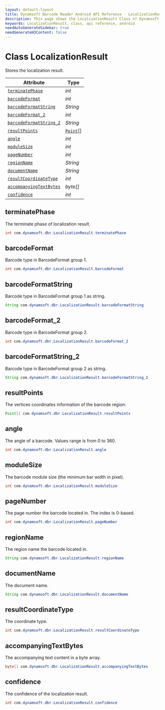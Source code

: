 ```yaml
---
layout: default-layout
title: Dynamsoft Barcode Reader Android API Reference - LocalizationResult Class
description: This page shows the LocalizationResult Class of Dynamsoft Barcode Reader for Android SDK.
keywords: LocalizationResult, class, api reference, android
needAutoGenerateSidebar: true
needGenerateH3Content: false
---
```



# Class LocalizationResult

Stores the localization result.

| Attribute | Type |
|---------- | ---- |
| [`terminatePhase`](#terminatephase) | *int* |
| [`barcodeFormat`](#barcodeformat) | *int* |
| [`barcodeFormatString`](#barcodeformatstring) | *String* |
| [`barcodeFormat_2`](#barcodeformat_2 ) | *int* |
| [`barcodeFormatString_2`](#barcodeformatstring_2) | *String* |
| [`resultPoints`](#resultpoints) | [`Point`](Point.md)\[\] |
| [`angle`](#angle) | *int* |
| [`moduleSize`](#modulesize) | *int* |
| [`pageNumber`](#pagenumber) | *int* |
| [`regionName`](#regionname) | *String* |
| [`documentName`](#documentname)| *String* |
| [`resultCoordinateType`](#resultcoordinatetype) | *int* |
| [`accompanyingTextBytes`](#accompanyingtextbytes) | *byte\[\]* |
| [`confidence`](#confidence) | *int* |

## terminatePhase

The terminate phase of localization result.

```java
int com.dynamsoft.dbr.LocalizationResult.terminatePhase
```

## barcodeFormat

Barcode type in BarcodeFormat group 1.

```java
int com.dynamsoft.dbr.LocalizationResult.barcodeFormat
```

## barcodeFormatString

Barcode type in BarcodeFormat group 1 as string.

```java
String com.dynamsoft.dbr.LocalizationResult.barcodeFormatString
```

## barcodeFormat_2

Barcode type in BarcodeFormat group 2.

```java
int com.dynamsoft.dbr.LocalizationResult.barcodeFormat_2
```

## barcodeFormatString_2

Barcode type in BarcodeFormat group 2 as string.

```java
String com.dynamsoft.dbr.LocalizationResult.barcodeFormatString_2
```

## resultPoints

The vertices coordinates information of the barcode region.

```java
Point[] com.dynamsoft.dbr.LocalizationResult.resultPoints
```

## angle

The angle of a barcode. Values range is from 0 to 360.

```java
int com.dynamsoft.dbr.LocalizationResult.angle
```

## moduleSize

The barcode module size (the minimum bar width in pixel).

```java
int com.dynamsoft.dbr.LocalizationResult.moduleSize
```

## pageNumber

The page number the barcode located in. The index is 0-based.

```java
int com.dynamsoft.dbr.LocalizationResult.pageNumber
```

## regionName

The region name the barcode located in.

```java
String com.dynamsoft.dbr.LocalizationResult.regionName
```

## documentName

The document name.

```java
String com.dynamsoft.dbr.LocalizationResult.documentName
```

## resultCoordinateType

The coordinate type.

```java
int com.dynamsoft.dbr.LocalizationResult.resultCoordinateType
```

## accompanyingTextBytes

The accompanying text content in a byte array.

```java
byte[] com.dynamsoft.dbr.LocalizationResult.accompanyingTextBytes
```

## confidence

The confidence of the localization result.

```java
int com.dynamsoft.dbr.LocalizationResult.confidence
```
